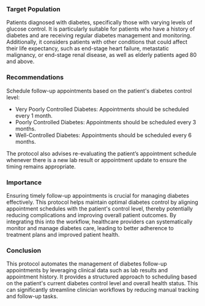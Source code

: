 ### Target Population
Patients diagnosed with diabetes, specifically those with varying levels of glucose control. It is particularly suitable for patients who have a history of diabetes and are receiving regular diabetes management and monitoring. Additionally, it considers patients with other conditions that could affect their life expectancy, such as end-stage heart failure, metastatic malignancy, or end-stage renal disease, as well as elderly patients aged 80 and above.
### Recommendations
Schedule follow-up appointments based on the patient's diabetes control level:

- Very Poorly Controlled Diabetes: Appointments should be scheduled every 1 month.
- Poorly Controlled Diabetes: Appointments should be scheduled every 3 months.
- Well-Controlled Diabetes: Appointments should be scheduled every 6 months.

The protocol also advises re-evaluating the patient’s appointment schedule whenever there is a new lab result or appointment update to ensure the timing remains appropriate.
### Importance
Ensuring timely follow-up appointments is crucial for managing diabetes effectively. This protocol helps maintain optimal diabetes control by aligning appointment schedules with the patient's control level, thereby potentially reducing complications and improving overall patient outcomes. By integrating this into the workflow, healthcare providers can systematically monitor and manage diabetes care, leading to better adherence to treatment plans and improved patient health.
### Conclusion
This protocol automates the management of diabetes follow-up appointments by leveraging clinical data such as lab results and appointment history. It provides a structured approach to scheduling based on the patient's current diabetes control level and overall health status. This can significantly streamline clinician workflows by reducing manual tracking and follow-up tasks.
